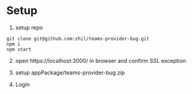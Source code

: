 Setup
====

1) setup repo
```
git clone git@github.com:zhil/teams-provider-bug.git
npm i
npm start
```
2) open https://localhost:3000/ in browser and confirm SSL exception

3) setup appPackage/teams-provider-bug.zip

4) Login